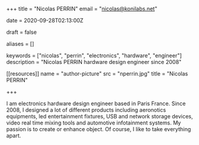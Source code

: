 +++
title = "Nicolas PERRIN"
email = "nicolas@konilabs.net"

date = 2020-09-28T02:13:00Z

draft = false

aliases = []

keywords = ["nicolas", "perrin", "electronics", "hardware", "engineer"]
description = "Nicolas PERRIN hardware design engineer since 2008"

[[resources]]
  name = "author-picture"
  src = "nperrin.jpg"
  title = "Nicolas PERRIN"

+++

I am electronics hardware design engineer based in Paris France.
Since 2008, I designed a lot of different products including aeronotics equipments, led entertainment fixtures, USB and network storage devices, video real time mixing tools and automotive infotainment systems.
My passion is to create or enhance object. Of course, I like to take everything apart.
